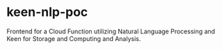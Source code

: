 # keen-nlp-poc
Frontend for a Cloud Function utilizing Natural Language Processing and Keen for Storage and Computing and Analysis. 
